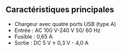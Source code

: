 ## Caractéristiques principales

- Chargeur avec quatre ports USB (type A)
- Entrée : AC 100 V-240 V 50/ 60 Hz
- Fusible : 0,65 A
- Sortie : DC 5 V ± 0,3 V - 4,0 A
